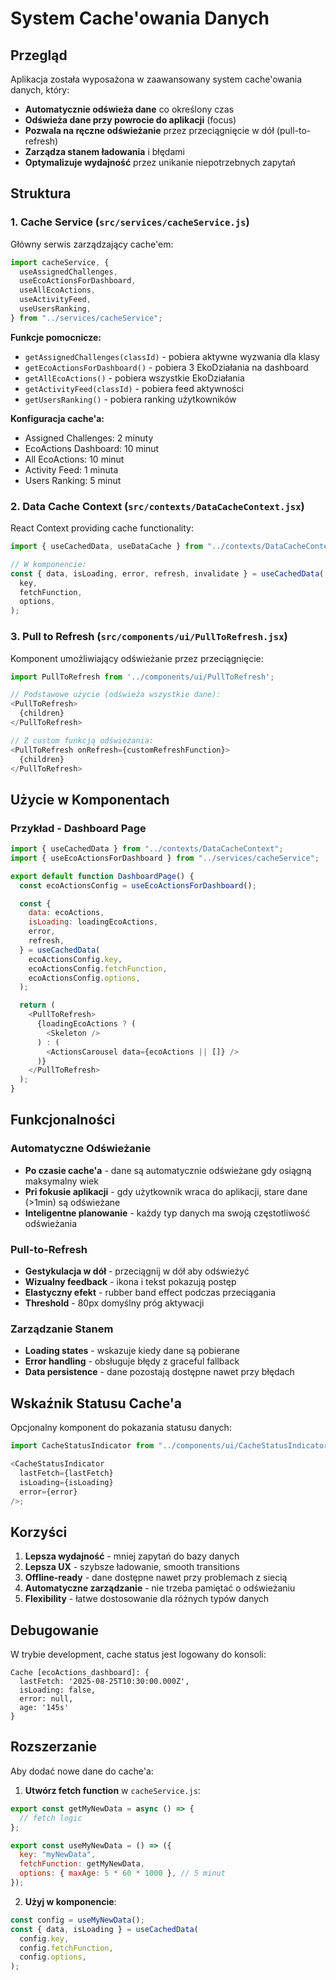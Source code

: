 # System Cache'owania Danych

## Przegląd

Aplikacja została wyposażona w zaawansowany system cache'owania danych, który:

- **Automatycznie odświeża dane** co określony czas
- **Odświeża dane przy powrocie do aplikacji** (focus)
- **Pozwala na ręczne odświeżanie** przez przeciągnięcie w dół (pull-to-refresh)
- **Zarządza stanem ładowania** i błędami
- **Optymalizuje wydajność** przez unikanie niepotrzebnych zapytań

## Struktura

### 1. Cache Service (`src/services/cacheService.js`)

Główny serwis zarządzający cache'em:

```javascript
import cacheService, {
  useAssignedChallenges,
  useEcoActionsForDashboard,
  useAllEcoActions,
  useActivityFeed,
  useUsersRanking,
} from "../services/cacheService";
```

**Funkcje pomocnicze:**

- `getAssignedChallenges(classId)` - pobiera aktywne wyzwania dla klasy
- `getEcoActionsForDashboard()` - pobiera 3 EkoDziałania na dashboard
- `getAllEcoActions()` - pobiera wszystkie EkoDziałania
- `getActivityFeed(classId)` - pobiera feed aktywności
- `getUsersRanking()` - pobiera ranking użytkowników

**Konfiguracja cache'a:**

- Assigned Challenges: 2 minuty
- EcoActions Dashboard: 10 minut
- All EcoActions: 10 minut
- Activity Feed: 1 minuta
- Users Ranking: 5 minut

### 2. Data Cache Context (`src/contexts/DataCacheContext.jsx`)

React Context providing cache functionality:

```javascript
import { useCachedData, useDataCache } from "../contexts/DataCacheContext";

// W komponencie:
const { data, isLoading, error, refresh, invalidate } = useCachedData(
  key,
  fetchFunction,
  options,
);
```

### 3. Pull to Refresh (`src/components/ui/PullToRefresh.jsx`)

Komponent umożliwiający odświeżanie przez przeciągnięcie:

```javascript
import PullToRefresh from '../components/ui/PullToRefresh';

// Podstawowe użycie (odświeża wszystkie dane):
<PullToRefresh>
  {children}
</PullToRefresh>

// Z custom funkcją odświeżania:
<PullToRefresh onRefresh={customRefreshFunction}>
  {children}
</PullToRefresh>
```

## Użycie w Komponentach

### Przykład - Dashboard Page

```javascript
import { useCachedData } from "../contexts/DataCacheContext";
import { useEcoActionsForDashboard } from "../services/cacheService";

export default function DashboardPage() {
  const ecoActionsConfig = useEcoActionsForDashboard();

  const {
    data: ecoActions,
    isLoading: loadingEcoActions,
    error,
    refresh,
  } = useCachedData(
    ecoActionsConfig.key,
    ecoActionsConfig.fetchFunction,
    ecoActionsConfig.options,
  );

  return (
    <PullToRefresh>
      {loadingEcoActions ? (
        <Skeleton />
      ) : (
        <ActionsCarousel data={ecoActions || []} />
      )}
    </PullToRefresh>
  );
}
```

## Funkcjonalności

### Automatyczne Odświeżanie

- **Po czasie cache'a** - dane są automatycznie odświeżane gdy osiągną maksymalny wiek
- **Pri fokusie aplikacji** - gdy użytkownik wraca do aplikacji, stare dane (>1min) są odświeżane
- **Inteligentne planowanie** - każdy typ danych ma swoją częstotliwość odświeżania

### Pull-to-Refresh

- **Gestykulacja w dół** - przeciągnij w dół aby odświeżyć
- **Wizualny feedback** - ikona i tekst pokazują postęp
- **Elastyczny efekt** - rubber band effect podczas przeciągania
- **Threshold** - 80px domyślny próg aktywacji

### Zarządzanie Stanem

- **Loading states** - wskazuje kiedy dane są pobierane
- **Error handling** - obsługuje błędy z graceful fallback
- **Data persistence** - dane pozostają dostępne nawet przy błędach

## Wskaźnik Statusu Cache'a

Opcjonalny komponent do pokazania statusu danych:

```javascript
import CacheStatusIndicator from "../components/ui/CacheStatusIndicator";

<CacheStatusIndicator
  lastFetch={lastFetch}
  isLoading={isLoading}
  error={error}
/>;
```

## Korzyści

1. **Lepsza wydajność** - mniej zapytań do bazy danych
2. **Lepsza UX** - szybsze ładowanie, smooth transitions
3. **Offline-ready** - dane dostępne nawet przy problemach z siecią
4. **Automatyczne zarządzanie** - nie trzeba pamiętać o odświeżaniu
5. **Flexibility** - łatwe dostosowanie dla różnych typów danych

## Debugowanie

W trybie development, cache status jest logowany do konsoli:

```
Cache [ecoActions_dashboard]: {
  lastFetch: '2025-08-25T10:30:00.000Z',
  isLoading: false,
  error: null,
  age: '145s'
}
```

## Rozszerzanie

Aby dodać nowe dane do cache'a:

1. **Utwórz fetch function** w `cacheService.js`:

```javascript
export const getMyNewData = async () => {
  // fetch logic
};

export const useMyNewData = () => ({
  key: "myNewData",
  fetchFunction: getMyNewData,
  options: { maxAge: 5 * 60 * 1000 }, // 5 minut
});
```

2. **Użyj w komponencie**:

```javascript
const config = useMyNewData();
const { data, isLoading } = useCachedData(
  config.key,
  config.fetchFunction,
  config.options,
);
```
